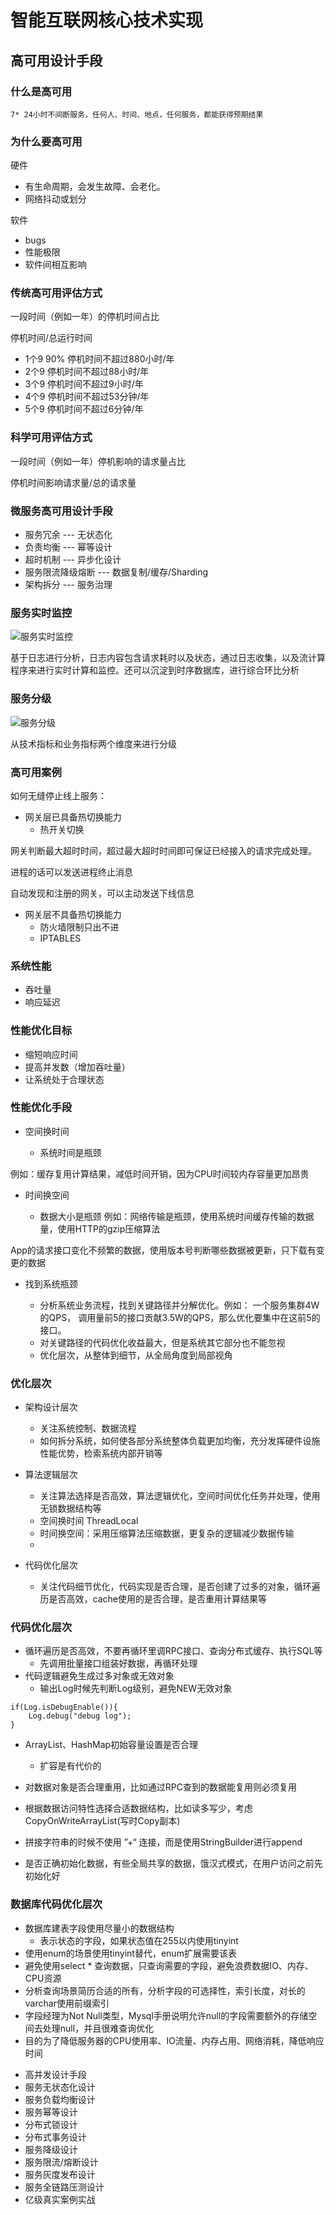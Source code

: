 # 智能互联网核心技术实现

## 高可用设计手段

### 什么是高可用

	7* 24小时不间断服务，任何人、时间、地点，任何服务，都能获得预期结果
### 为什么要高可用

硬件

* 有生命周期，会发生故障、会老化。
* 网络抖动或划分

软件

* bugs
* 性能极限
* 软件间相互影响

### 传统高可用评估方式

一段时间（例如一年）的停机时间占比   

停机时间/总运行时间

* 1个9 90% 停机时间不超过880小时/年
* 2个9 停机时间不超过88小时/年
* 3个9 停机时间不超过9小时/年
* 4个9 停机时间不超过53分钟/年
* 5个9 停机时间不超过6分钟/年

### 科学可用评估方式

一段时间（例如一年）停机影响的请求量占比

停机时间影响请求量/总的请求量


### 微服务高可用设计手段

* 服务冗余  --- 无状态化
* 负责均衡  --- 幂等设计
* 超时机制  --- 异步化设计
* 服务限流降级熔断 --- 数据复制/缓存/Sharding
* 架构拆分  --- 服务治理


### 服务实时监控

![服务实时监控](https://github.com/richenlin/DayDayUp/raw/master/%E6%9E%B6%E6%9E%84%E5%B8%88/%E6%9C%8D%E5%8A%A1%E5%AE%9E%E6%97%B6%E7%9B%91%E6%8E%A7.png)

基于日志进行分析，日志内容包含请求耗时以及状态，通过日志收集，以及流计算程序来进行实时计算和监控。还可以沉淀到时序数据库，进行综合环比分析


### 服务分级

![服务分级](https://github.com/richenlin/DayDayUp/raw/master/%E6%9E%B6%E6%9E%84%E5%B8%88/%E6%9C%8D%E5%8A%A1%E5%88%86%E7%BA%A7.png)
	
从技术指标和业务指标两个维度来进行分级

### 高可用案例

如何无缝停止线上服务：

* 网关层已具备热切换能力
	* 热开关切换

网关判断最大超时时间，超过最大超时时间即可保证已经接入的请求完成处理。

进程的话可以发送进程终止消息

自动发现和注册的网关，可以主动发送下线信息

* 网关层不具备热切换能力
	* 防火墙限制只出不进
	* IPTABLES 

### 系统性能

* 吞吐量
* 响应延迟

### 性能优化目标

* 缩短响应时间
* 提高并发数（增加吞吐量）
* 让系统处于合理状态

### 性能优化手段

- 空间换时间

	* 系统时间是瓶颈

例如：缓存复用计算结果，减低时间开销，因为CPU时间较内存容量更加昂贵

- 时间换空间

	* 数据大小是瓶颈
例如：网络传输是瓶颈，使用系统时间缓存传输的数据量，使用HTTP的gzip压缩算法

App的请求接口变化不频繁的数据，使用版本号判断哪些数据被更新，只下载有变更的数据
	
- 找到系统瓶颈

	* 分析系统业务流程，找到关键路径并分解优化。例如： 一个服务集群4W的QPS， 调用量前5的接口贡献3.5W的QPS，那么优化要集中在这前5的接口。
	* 对关键路径的代码优化收益最大，但是系统其它部分也不能忽视
	* 优化层次，从整体到细节，从全局角度到局部视角

### 优化层次

- 架构设计层次
	* 关注系统控制、数据流程
	* 如何拆分系统，如何使各部分系统整体负载更加均衡，充分发挥硬件设施性能优势，检索系统内部开销等

- 算法逻辑层次
	* 关注算法选择是否高效，算法逻辑优化，空间时间优化任务并处理，使用无锁数据结构等
	* 空间换时间  ThreadLocal
	* 时间换空间：采用压缩算法压缩数据，更复杂的逻辑减少数据传输
	* 
- 代码优化层次
	* 关注代码细节优化，代码实现是否合理，是否创建了过多的对象，循环遍历是否高效，cache使用的是否合理，是否重用计算结果等

### 代码优化层次

- 循环遍历是否高效，不要再循环里调RPC接口、查询分布式缓存、执行SQL等
	* 先调用批量接口组装好数据，再循环处理
- 代码逻辑避免生成过多对象或无效对象
	* 输出Log时候先判断Log级别，避免NEW无效对象
```
if(Log.isDebugEnable()){
	Log.debug("debug log");
}
``` 
- ArrayList、HashMap初始容量设置是否合理
	* 扩容是有代价的

- 对数据对象是否合理重用，比如通过RPC查到的数据能复用则必须复用
- 根据数据访问特性选择合适数据结构，比如读多写少，考虑CopyOnWriteArrayList(写时Copy副本)
- 拼接字符串的时候不使用 ”+“ 连接，而是使用StringBuilder进行append
- 是否正确初始化数据，有些全局共享的数据，饿汉式模式，在用户访问之前先初始化好

### 数据库代码优化层次
- 数据库建表字段使用尽量小的数据结构
	* 表示状态的字段，如果状态值在255以内使用tinyint
- 使用enum的场景使用tinyint替代，enum扩展需要该表
- 避免使用select * 查询数据，只查询需要的字段，避免浪费数据IO、内存、CPU资源
- 分析查询场景简历合适的所有，分析字段的可选择性，索引长度，对长的varchar使用前缀索引
- 字段经理为Not Null类型，Mysql手册说明允许null的字段需要额外的存储空间去处理null，并且很难查询优化
- 目的为了降低服务器的CPU使用率、IO流量、内存占用、网络消耗，降低响应时间




	
* 高并发设计手段
* 服务无状态化设计
* 服务负载均衡设计
* 服务幂等设计
* 分布式锁设计
* 分布式事务设计
* 服务降级设计
* 服务限流/熔断设计
* 服务灰度发布设计
* 服务全链路压测设计
* 亿级真实案例实战
